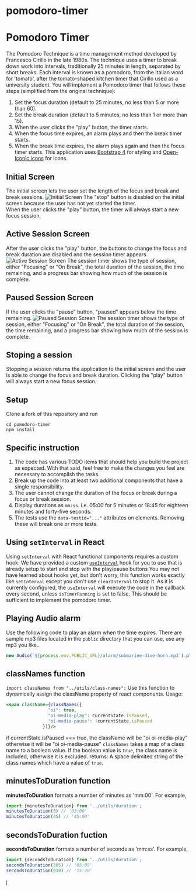 # pomodoro-timer

# Pomodoro Timer
The Pomodoro Technique is a time management method developed by Francesco Cirillo in the late 1980s.
The technique uses a timer to break down work into intervals, traditionally 25 minutes in length, separated by short breaks. Each interval is known as a pomodoro, from the Italian word for 'tomato', after the tomato-shaped kitchen timer that Cirillo used as a university student.
You will implement a Pomodoro timer that follows these steps (simplified from the original technique):
1. Set the focus duration (default to 25 minutes, no less than 5 or more than 60).
1. Set the break duration (default to 5 minutes, no less than 1 or more than 15).
1. When the user clicks the "play" button, the timer starts.
1. When the focus time expires, an alarm plays and then the break timer starts.
1. When the break time expires, the alarm plays again and then the focus timer starts.
This application uses [Bootstrap 4](https://getbootstrap.com/) for styling and [Open-Iconic icons](https://useiconic.com/open) for icons.
## Initial Screen
The initial screen lets the user set the length of the focus and break and break sessions. 
![Initial Screen](./docs/pomodoro-initial-screen.png)
The "stop" button is disabled on the initial screen because the user has not yet started the timer.  
When the user clicks the "play" button, the timer will always start a new focus session.
## Active Session Screen
After the user clicks the "play" button, the buttons to change the focus and break duration are disabled and the session timer appears. 
![Active Session Screen](./docs/pomodoro-active-sesson.png) 
The session timer shows the type of session, either "Focusing" or "On Break", the total duration of the session, the time remaining, and a progress bar showing how much of the session is complete.
## Paused Session Screen
If the user clicks the "pause" button, "paused" appears below the time remaining. 
![Paused Session Screen](./docs/pomodoro-paused-session.png) 
The session timer shows the type of session, either "Focusing" or "On Break", the total duration of the session, the time remaining, and a progress bar showing how much of the session is complete.
## Stoping a session
Stopping a session returns the application to the initial screen and the user is able to change the focus and break duration. 
Clicking the "play" button will always start a new focus session.
## Setup
Clone a fork of this repository and run
```shell
cd pomodoro-timer
npm install
```
## Specific instruction
1. The code has various TODO items that should help you build the project as expected. With that said, feel free to make the changes you feel are necessary to accomplish the tasks.
1. Break up the code into at least two additional components that have a single responsibility.
1. The user cannot change the duration of the focus or break during a focus or break session. 
1. Display durations as `mm:ss`. i.e. 05:00 for 5 minutes or 18:45 for eighteen minutes and forty-five seconds.
1. The tests use the `data-testid="..."` attributes on elements. Removing these will break one or more tests.
## Using `setInterval` in React
Using `setInterval` with React functional components requires a custom hook. 
We have provided a custom [`useInterval`](./src/useInterval/index.js) hook for you to use that is already setup to start and stop with the play/pause buttons
You may not have learned about hooks yet, but don't worry, this function works exactly like `setInterval` except you don't use `clearInterval` to stop it. 
As it is currently configured, the `useInterval` will execute the code in the callback every second, unless `isTimerRunning` is set to false.
This should be sufficient to implement the pomodoro timer.
## Playing Audio alarm
Use the following code to play an alarm when the time expires. There are sample mp3 files located in the `public` directory that you can use, use any mp3 you like..
```javascript
new Audio(`${process.env.PUBLIC_URL}/alarm/submarine-dive-horn.mp3`).play();
```
## classNames function
`import classNames from "../utils/class-names";`
Use this function to dynamically assign the className property of react components.
Usage:
```jsx
<span className={classNames({
                "oi": true,
                "oi-media-play": currentState.isPaused,
                'oi-media-pause': !currentState.isPaused
              })}/>
 ```
 if currentState.isPaused === true, the className will be "oi oi-media-play" otherwise it will be "oi oi-media-pause"
`classNames` takes a map of a class name to a boolean value. If the boolean value is `true`, the class name is included, otherwise it is excluded.
returns: A space delimited string of the class names which have a value of `true`.
## minutesToDuration function
**minutesToDuration** formats a number of minutes as 'mm:00'. For example,
```javascript
import {minutesToDuration} from '../utils/duration';
minutesToDuration(3) // '03:00'
minutesToDuration(45) // '45:00'
```
## secondsToDuration fuction
**secondsToDuration** formats a number of seconds as 'mm:ss'. For example,
```javascript
import {secondsToDuration} from '../utils/duration';
secondsToDuration(305) // '05:05'
secondsToDuration(930) // '15:30'
```
j
